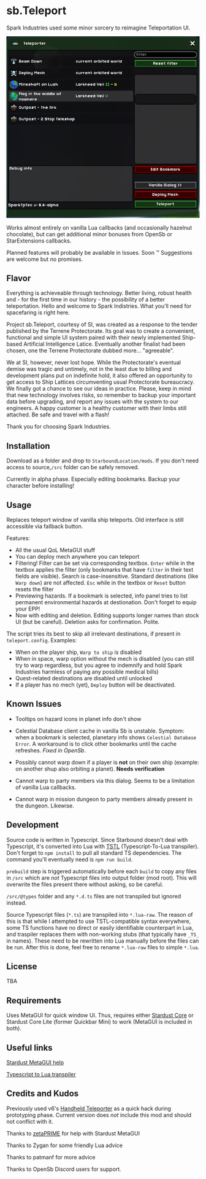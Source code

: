 # sb.Teleport

Spark Industries used some minor sorcery to reimagine Teleportation UI.

![UI preview](./preview.png)

Works almost entirely on vanilla Lua callbacks (and occasionally hazelnut chocolate), but can get additional minor bonuses from OpenSb or StarExtensions callbacks.

Planned features will probably be available in Issues. Soon :tm: Suggestions are welcome but no promises.

## Flavor

Everything is achieveable through technology. Better living, robust health and - for the first time in our history - the possibility of a better teleportation. Hello and welcome to Spark Indistries. What you'll need for spacefaring is right here.

Project sb.Teleport, courtesy of SI, was created as a response to the tender published by the Terrene Protectorate. Its goal was to create a convenient, functional and simple UI system paired with their newly implemented Ship-based Artificial Intelligence Latice. Eventually another finalist had been chosen, one the Terrene Protectorate dubbed more... "agreeable".

We at SI, however, never lost hope. While the Protectorate's eventual demise was tragic and untimely, not in the least due to billing and development plans put on indefinite hold, it also offered an opportunity to get access to Ship Lattices circumventing usual Protectorate bureaucracy. We finally got a chance to see our ideas in practice. Please, keep in mind that new technology involves risks, so remember to backup your important data before upgrading, and report any issues with the system to our engineers. A happy customer is a healthy customer with their limbs still attached. Be safe and travel with a flash!

Thank you for choosing Spark Industries.

## Installation

Download as a folder and drop to `StarboundLocation/mods`. If you don't need access to source,`/src` folder can be safely removed.

Currently in alpha phase. Especially editing bookmarks. Backup your character before installing!

## Usage

Replaces teleport window of vanilla ship teleports. Old interface is still accessible via fallback button.

Features:

- All the usual QoL MetaGUI stuff
- You can deploy mech anywhere you can teleport
- Filtering! Filter can be set via corresponding textbox. `Enter` while in the textbox applies the filter (only bookmarks that have `filter` in their text fields are visible). Search is case-insensitive. Standard destinations (like `Warp down`) are not affected. `Esc` while in the textbox or `Reset` button resets the filter
- Previewing hazards. If a bookmark is selected, info panel tries to list permanent environmental hazards at destionation. Don't forget to equip your EPP!
- Now with editing and deletion. Editing supports longer names than stock UI (but be careful). Deletion asks for confirmation. Polite.

The script tries its best to skip all irrelevant destinations, if present in `teleport.config`. Examples:

- When on the player ship, `Warp to ship` is disabled
- When in space, warp option without the mech is disabled (you can still try to warp regardless, but you agree to indemnify and hold Spark Industries harmless of paying any possible medical bills)
- Quest-related destinations are disabled until unlocked
- If a player has no mech (yet), `Deploy` button will be deactivated.

## Known Issues

- Tooltips on hazard icons in planet info don't show
- Celestial Database client cache in vanilla Sb is unstable. Symptom: when a bookmark is selected, planetary info shows `Celestial Database Error`. A workaround is to click other bookmarks until the cache refreshes. *Fixed in OpenSb*.

- Possibly cannot warp down if a player is **not** on their own ship (example: on another shup also orbiting a planet). **Needs verification**
- Cannot warp to party members via this dialog. Seems to be a limitation of vanilla Lua callbacks.
- Cannot warp in mission dungeon to party members already present in the dungeon. Likewise.

## Development

Source code is written in Typescript. Since Starbound doesn't deal with Typescript, it's converted into Lua with [TSTL](https://typescripttolua.github.io/) (Typescript-To-Lua transpiler). Don't forget to `npm install` to pull all standard TS dependencies. The command you'll eventually need is `npm run build`.

`prebuild` step is triggered automatically before each `build` to copy any files in `/src` which are _not_ Typescript files into output folder (mod root). This will overwrite the files present there without asking, so be careful.

`/src/@types` folder and any `*.d.ts` files are not transpiled but ignored instead.

Source Typescript files (`*.ts`) are transpiled into `*.lua-raw`. The reason of this is that while I attempted to use TSTL-compatible syntax everywhere, some TS functions have no direct or easily identifiable counterpart in Lua, and traspiler replaces them with non-working stubs (that typically have `_TS_` in names). These need to be rewritten into Lua manually before the files can be run. After this is done, feel free to rename `*.lua-raw` files to simple `*.lua`.

## License

TBA

## Requirements

Uses MetaGUI for quick window UI. Thus, requires either [Stardust Core](https://github.com/zetaPRIME/sb.StardustSuite) or Stardust Core Lite (former Quickbar Mini) to work (MetaGUI is included in both).

## Useful links

[Stardust MetaGUI help](https://github.com/zetaPRIME/sb.StardustSuite/tree/master/StardustLib/sys/metagui)

[Typescript to Lua transpiler](https://typescripttolua.github.io/docs/getting-started)

## Credits and Kudos

Previously used v6's [Handheld Teleporter](https://steamcommunity.com/workshop/filedetails/?id=751199367) as a quick hack during prototyping phase. Current version does *not* include this mod and should not conflict with it.

Thanks to [zetaPRIME](https://github.com/zetaPRIME) for help with Stardust MetaGUI

Thanks to Zygan for some friendly Lua advice

Thanks to patmanf for more advice

Thanks to OpenSb Discord users for support.